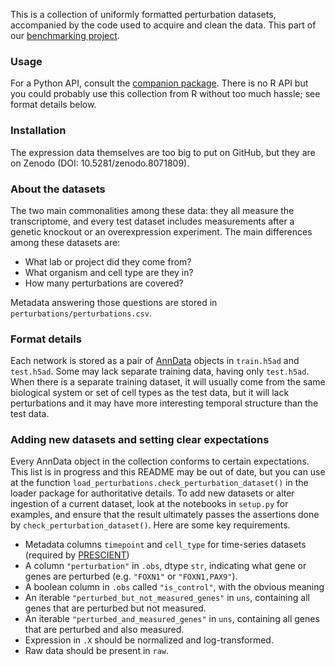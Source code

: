 
This is a collection of uniformly formatted perturbation datasets, accompanied by the code used to acquire and clean the data. This part of our [benchmarking project](https://github.com/ekernf01/perturbation_benchmarking).

### Usage

For a Python API, consult the [companion package](https://github.com/ekernf01/load_perturbations). There is no R API but you could probably use this collection from R without too much hassle; see format details below.

### Installation

The expression data themselves are too big to put on GitHub, but they are on Zenodo (DOI: 10.5281/zenodo.8071809). 

### About the datasets 

The two main commonalities among these data: they all measure the transcriptome, and every test dataset includes measurements after a genetic knockout or an overexpression experiment. The main differences among these datasets are:

- What lab or project did they come from?
- What organism and cell type are they in?
- How many perturbations are covered?

Metadata answering those questions are stored in `perturbations/perturbations.csv`. 

### Format details 

Each network is stored as a pair of [AnnData](https://anndata.readthedocs.io/en/latest/index.html) objects in `train.h5ad` and `test.h5ad`. Some may lack separate training data, having only `test.h5ad`. When there is a separate training dataset, it will usually come from the same biological system or set of cell types as the test data, but it will lack perturbations and it may have more interesting temporal structure than the test data. 

### Adding new datasets and setting clear expectations

Every AnnData object in the collection conforms to certain expectations. This list is in progress and this README may be out of date, but you can use at the function `load_perturbations.check_perturbation_dataset()` in the loader package for authoritative details. To add new datasets or alter ingestion of a current dataset, look at the notebooks in `setup.py` for examples, and ensure that the result ultimately passes the assertions done by `check_perturbation_dataset()`. Here are some key requirements.

- Metadata columns `timepoint` and `cell_type` for time-series datasets (required by [PRESCIENT](https://cgs.csail.mit.edu/prescient/file_formats/))
- A column `"perturbation"` in `.obs`, dtype `str`, indicating what gene or genes are perturbed (e.g. `"FOXN1"` or `"FOXN1,PAX9"`).
- A boolean column in `.obs` called `"is_control"`, with the obvious meaning
- An iterable `"perturbed_but_not_measured_genes"` in `uns`, containing all genes that are perturbed but not measured.
- An iterable `"perturbed_and_measured_genes"` in `uns`, containing all genes that are perturbed and also measured.
- Expression in `.X` should be normalized and log-transformed. 
- Raw data should be present in `raw`.
 
